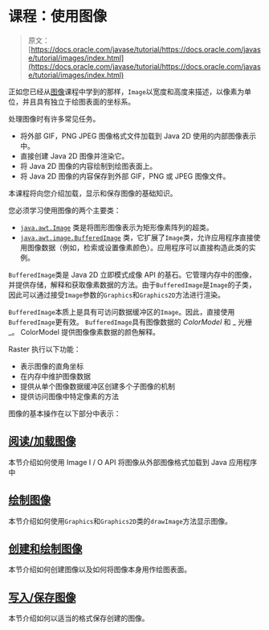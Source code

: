 # 课程：使用图像

> 原文： [https://docs.oracle.com/javase/tutorial/https://docs.oracle.com/javase/tutorial/images/index.html](https://docs.oracle.com/javase/tutorial/https://docs.oracle.com/javase/tutorial/images/index.html)

正如您已经从[图像](../overview/images.html)课程中学到的那样，`Image`以宽度和高度来描述，以像素为单位，并且具有独立于绘图表面的坐标系。

处理图像时有许多常见任务。

*   将外部 GIF，PNG JPEG 图像格式文件加载到 Java 2D 使用的内部图像表示中。
*   直接创建 Java 2D 图像并渲染它。
*   将 Java 2D 图像的内容绘制到绘图表面上。
*   将 Java 2D 图像的内容保存到外部 GIF，PNG 或 JPEG 图像文件。

本课程将向您介绍加载，显示和保存图像的基础知识。

您必须学习使用图像的两个主要类：

*   [`java.awt.Image`](https://docs.oracle.com/javase/8/docs/api/java/awt/Image.html) 类是将图形图像表示为矩形像素阵列的超类。
*   [`java.awt.image.BufferedImage`](https://docs.oracle.com/javase/8/docs/api/java/awt/image/BufferedImage.html) 类，它扩展了`Image`类，允许应用程序直接使用图像数据（例如，检索或设置像素颜色）。应用程序可以直接构造此类的实例。

`BufferedImage`类是 Java 2D 立即模式成像 API 的基石。它管理内存中的图像，并提供存储，解释和获取像素数据的方法。由于`BufferedImage`是`Image`的子类，因此可以通过接受`Image`参数的`Graphics`和`Graphics2D`方法进行渲染。

`BufferedImage`本质上是具有可访问数据缓冲区的`Image`。因此，直接使用`BufferedImage`更有效。 `BufferedImage`具有图像数据的 _ColorModel_ 和 _ 光栅 _。 ColorModel 提供图像像素数据的颜色解释。

Raster 执行以下功能：

*   表示图像的直角坐标
*   在内存中维护图像数据
*   提供从单个图像数据缓冲区创建多个子图像的机制
*   提供访问图像中特定像素的方法

图像的基本操作在以下部分中表示：

## [阅读/加载图像](loadimage.html)

本节介绍如何使用 Image I / O API 将图像从外部图像格式加载到 Java 应用程序中

## [绘制图像](drawimage.html)

本节介绍如何使用`Graphics`和`Graphics2D`类的`drawImage`方法显示图像。

## [创建和绘制图像](drawonimage.html)

本节介绍如何创建图像以及如何将图像本身用作绘图表面。

## [写入/保存图像](saveimage.html)

本节介绍如何以适当的格式保存创建的图像。